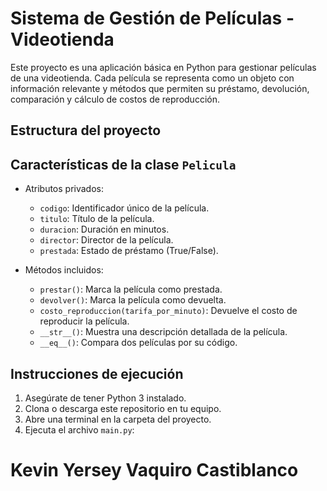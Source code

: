 # Sistema de Gestión de Películas - Videotienda

Este proyecto es una aplicación básica en Python para gestionar películas de una videotienda. Cada película se representa como un objeto con información relevante y métodos que permiten su préstamo, devolución, comparación y cálculo de costos de reproducción.

## Estructura del proyecto


## Características de la clase `Pelicula`

- Atributos privados:
  - `codigo`: Identificador único de la película.
  - `titulo`: Título de la película.
  - `duracion`: Duración en minutos.
  - `director`: Director de la película.
  - `prestada`: Estado de préstamo (True/False).
  
- Métodos incluidos:
  - `prestar()`: Marca la película como prestada.
  - `devolver()`: Marca la película como devuelta.
  - `costo_reproduccion(tarifa_por_minuto)`: Devuelve el costo de reproducir la película.
  - `__str__()`: Muestra una descripción detallada de la película.
  - `__eq__()`: Compara dos películas por su código.

## Instrucciones de ejecución

1. Asegúrate de tener Python 3 instalado.
2. Clona o descarga este repositorio en tu equipo.
3. Abre una terminal en la carpeta del proyecto.
4. Ejecuta el archivo `main.py`:

# Kevin Yersey Vaquiro Castiblanco

